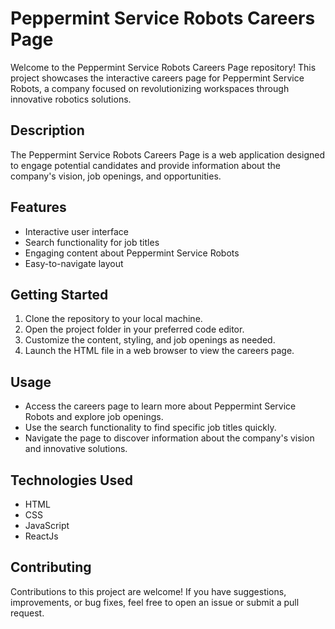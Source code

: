 # Peppermint Service Robots Careers Page

Welcome to the Peppermint Service Robots Careers Page repository! This project showcases the interactive careers page for Peppermint Service Robots, a company focused on revolutionizing workspaces through innovative robotics solutions.

## Description

The Peppermint Service Robots Careers Page is a web application designed to engage potential candidates and provide information about the company's vision, job openings, and opportunities. 

## Features

- Interactive user interface
- Search functionality for job titles
- Engaging content about Peppermint Service Robots
- Easy-to-navigate layout

## Getting Started

1. Clone the repository to your local machine.
2. Open the project folder in your preferred code editor.
3. Customize the content, styling, and job openings as needed.
4. Launch the HTML file in a web browser to view the careers page.

## Usage

- Access the careers page to learn more about Peppermint Service Robots and explore job openings.
- Use the search functionality to find specific job titles quickly.
- Navigate the page to discover information about the company's vision and innovative solutions.

## Technologies Used

- HTML
- CSS
- JavaScript
- ReactJs

## Contributing

Contributions to this project are welcome! If you have suggestions, improvements, or bug fixes, feel free to open an issue or submit a pull request.
